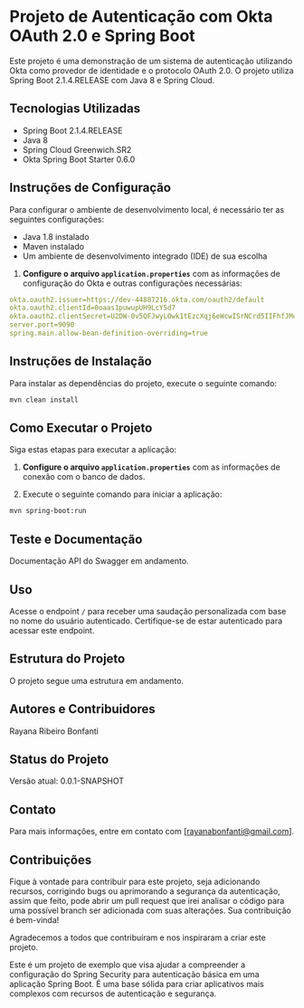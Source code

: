 # Projeto de Autenticação com Okta OAuth 2.0 e Spring Boot

Este projeto é uma demonstração de um sistema de autenticação utilizando Okta como provedor de identidade e o protocolo OAuth 2.0. O projeto utiliza Spring Boot 2.1.4.RELEASE com Java 8 e Spring Cloud.

## Tecnologias Utilizadas
- Spring Boot 2.1.4.RELEASE
- Java 8
- Spring Cloud Greenwich.SR2
- Okta Spring Boot Starter 0.6.0

## Instruções de Configuração
Para configurar o ambiente de desenvolvimento local, é necessário ter as seguintes configurações:
- Java 1.8 instalado
- Maven instalado
- Um ambiente de desenvolvimento integrado (IDE) de sua escolha

1. **Configure o arquivo `application.properties`** com as informações de configuração do Okta e outras configurações necessárias:

```yaml
okta.oauth2.issuer=https://dev-44887216.okta.com/oauth2/default
okta.oauth2.clientId=0oaas1puwupUH9LcY5d7
okta.oauth2.clientSecret=U2DW-0v5QFJwyLOwk1tEzcXqj6eWcwISrNCrd5IIFhfJMcm8PpBC9F7znsDbGT3V
server.port=9090
spring.main.allow-bean-definition-overriding=true
```

## Instruções de Instalação
Para instalar as dependências do projeto, execute o seguinte comando:

```bash
mvn clean install
```

## Como Executar o Projeto

Siga estas etapas para executar a aplicação:

1. **Configure o arquivo `application.properties`** com as informações de conexão com o banco de dados.

2. Execute o seguinte comando para iniciar a aplicação:

```bash
mvn spring-boot:run
```

## Teste e Documentação

Documentação API do Swagger em andamento.

## Uso

Acesse o endpoint `/` para receber uma saudação personalizada com base no nome do usuário autenticado. Certifique-se de estar autenticado para acessar este endpoint.


## Estrutura do Projeto

O projeto segue uma estrutura em andamento.

## Autores e Contribuidores

Rayana Ribeiro Bonfanti

## Status do Projeto
Versão atual: 0.0.1-SNAPSHOT

## Contato
Para mais informações, entre em contato com [rayanabonfanti@gmail.com].

## Contribuições

Fique à vontade para contribuir para este projeto, seja adicionando recursos, corrigindo bugs ou aprimorando a segurança da autenticação, assim que feito, pode abrir um pull request que irei analisar o código para uma possível branch ser adicionada com suas alterações. Sua contribuição é bem-vinda!

Agradecemos a todos que contribuíram e nos inspiraram a criar este projeto.

Este é um projeto de exemplo que visa ajudar a compreender a configuração do Spring Security para autenticação básica em uma aplicação Spring Boot. É uma base sólida para criar aplicativos mais complexos com recursos de autenticação e segurança.

